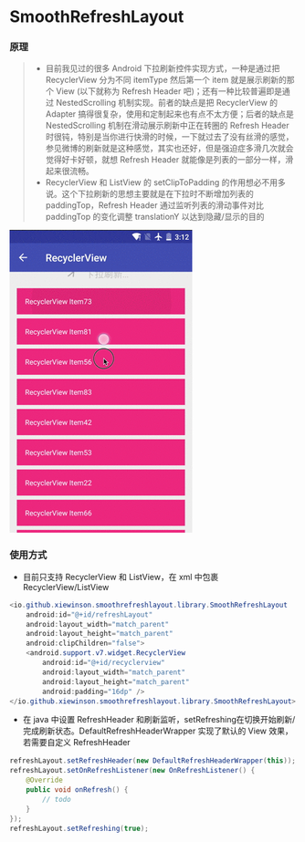 # SmoothRefreshLayout

### 原理
> * 目前我见过的很多 Android 下拉刷新控件实现方式，一种是通过把 RecyclerView 分为不同 itemType 然后第一个 item 就是展示刷新的那个 View (以下就称为 Refresh Header 吧)；还有一种比较普遍即是通过 NestedScrolling 机制实现。前者的缺点是把 RecyclerView 的 Adapter 搞得很复杂，使用和定制起来也有点不太方便；后者的缺点是 NestedScrolling 机制在滑动展示刷新中正在转圈的 Refresh Header 时很钝，特别是当你进行快滑的时候，一下就过去了没有丝滑的感觉，参见微博的刷新就是这种感觉，其实也还好，但是强迫症多滑几次就会觉得好卡好顿，就想 Refresh Header 就能像是列表的一部分一样，滑起来很流畅。
> * RecyclerView 和 ListView 的 setClipToPadding 的作用想必不用多说。这个下拉刷新的思想主要就是在下拉时不断增加列表的 paddingTop，Refresh Header 通过监听列表的滑动事件对比 paddingTop 的变化调整 translationY 以达到隐藏/显示的目的

![RecyclerView](https://github.com/xiewinson/SmoothRefreshLayout/blob/master/screenshots/recyclerview.gif)
### 使用方式
* 目前只支持 RecyclerView 和 ListView，在 xml 中包裹 RecyclerView/ListView 
```java
<io.github.xiewinson.smoothrefreshlayout.library.SmoothRefreshLayout
    android:id="@+id/refreshLayout"
    android:layout_width="match_parent"
    android:layout_height="match_parent"
    android:clipChildren="false">
    <android.support.v7.widget.RecyclerView
        android:id="@+id/recyclerview"
        android:layout_width="match_parent"
        android:layout_height="match_parent"
        android:padding="16dp" />
</io.github.xiewinson.smoothrefreshlayout.library.SmoothRefreshLayout>    
```
* 在 java 中设置 RefreshHeader 和刷新监听，setRefreshing在切换开始刷新/完成刷新状态。DefaultRefreshHeaderWrapper 实现了默认的 View 效果，若需要自定义 RefreshHeader 
```java
refreshLayout.setRefreshHeader(new DefaultRefreshHeaderWrapper(this));
refreshLayout.setOnRefreshListener(new OnRefreshListener() {
    @Override
    public void onRefresh() {
        // todo
    }
});
refreshLayout.setRefreshing(true);
```

